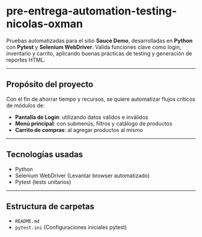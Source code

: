 # pre-entrega-automation-testing-nicolas-oxman

Pruebas automatizadas para el sitio **Sauce Demo**, desarrolladas en **Python** con **Pytest** y **Selenium WebDriver**. Valida funciones clave como login, inventario y carrito, aplicando buenas prácticas de testing y generación de reportes HTML.

---

## Propósito del proyecto

Con el fin de ahorrar tiempo y recursos, se quiere automatizar flujos críticos de módulos de:

- **Pantalla de Login**: utilizando datos válidos e inválidos  
- **Menú principal**: con submenús, filtros y catálogo de productos  
- **Carrito de compras**: al agregar productos al mismo  

---

## Tecnologías usadas

- Python  
- Selenium WebDriver (Levantar browser automatizado)  
- Pytest (tests unitarios)  

---

## Estructura de carpetas

- `README.md`  
- `pytest.ini` (Configuraciones iniciales pytest)

